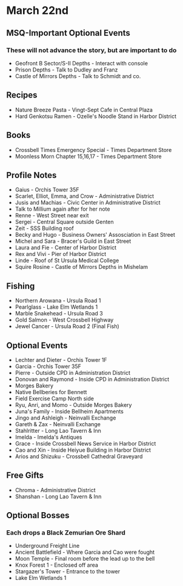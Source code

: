 # March 22nd
## MSQ-Important Optional Events
### These will not advance the story, but are important to do
- Geofront B Sector/S-II Depths - Interact with console
- Prison Depths - Talk to Dudley and Franz
- Castle of Mirrors Depths - Talk to Schmidt and co.
## Recipes
- Nature Breeze Pasta - Vingt-Sept Cafe in Central Plaza
- Hard Genkotsu Ramen - Ozelle's Noodle Stand in Harbor District
## Books
- Crossbell Times Emergency Special - Times Department Store
- Moonless Morn Chapter 15,16,17 - Times Department Store
## Profile Notes
- Gaius - Orchis Tower 35F
- Scarlet, Elliot, Emma, and Crow - Administrative District
- Jusis and Machias - Civic Center in Administrative District
 - Talk to Millium again after for her note
- Renne - West Street near exit
- Sergei - Central Square outside Genten
- Zeit - SSS Building roof
- Becky and Hugo - Business Owners' Assosciation in East Street
- Michel and Sara - Bracer's Guild in East Street
- Laura and Fie - Center of Harbor District
- Rex and Vivi - Pier of Harbor District
- Linde - Roof of St Ursula Medical College
- Squire Rosine - Castle of Mirrors Depths in Mishelam
## Fishing
- Northern Arowana - Ursula Road 1
- Pearlglass - Lake Elm Wetlands 1
- Marble Snakehead - Ursula Road 3
- Gold Salmon - West Crossbell Highway
- Jewel Cancer - Ursula Road 2 (Final Fish)
## Optional Events
- Lechter and Dieter - Orchis Tower 1F
- Garcia - Orchis Tower 35F
- Pierre - Outside CPD in Administration District
- Donovan and Raymond - Inside CPD in Administration District
- Morges Bakery
 - Native Bellberies for Bennett
 - Field Exercise Camp North side
- Ryu, Anri, and Momo - Outside Morges Bakery
- Juna's Family - Inside Bellheim Apartments
- Jingo and Ashleigh - Neinvalli Exchange
- Gareth & Zax - Neinvalli Exchange
- Stahlritter - Long Lao Tavern & Inn
- Imelda - Imelda's Antiques
- Grace - Inside Crossbell News Service in Harbor District
- Cao and Xin - Inside Heiyue Building in Harbor District
- Arios and Shizuku - Crossbell Cathedral Graveyard
## Free Gifts
- Chroma - Administrative District
- Shanshan - Long Lao Tavern & Inn
## Optional Bosses
### Each drops a Black Zemurian Ore Shard
- Underground Freight Line
- Ancient Battlefield - Where Garcia and Cao were fought
- Moon Temple - Final room before the lead up to the bell
- Knox Forest 1 - Enclosed off area
- Stargazer's Tower - Entrance to the tower
- Lake Elm Wetlands 1
